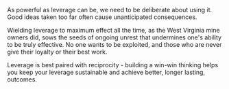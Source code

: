 
As powerful as leverage can be, we need to be deliberate about using it. Good ideas taken too far often cause unanticipated consequences. 

Wielding leverage to maximum effect all the time, as the West Virginia mine owners did, sows the seeds of ongoing unrest that undermines one's ability to be truly effective. No one wants to be exploited, and those who are never give their loyalty or their best work. 

Leverage is best paired with reciprocity - building a win-win thinking helps you keep your leverage sustainable and achieve better, longer lasting, outcomes.
